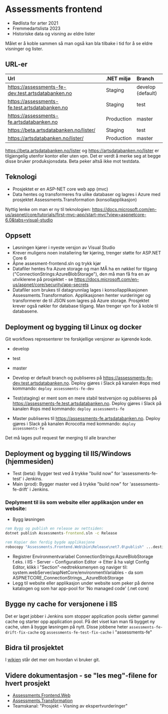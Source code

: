 # Assessments frontend

- Rødlista for arter 2021
- Fremmedartslista 2023
- Historiske data og visning av eldre lister

 Målet er å koble sammen så man også kan bla tilbake i tid for å se eldre visninger og lister.

## URL-er

| Url | .NET miljø | Branch
| :------------- | :------------- | :------------- |
| https://assessments-fe-dev.test.artsdatabanken.no | Staging | develop (default)
| https://assessments-fe.test.artsdatabanken.no | Staging | test
| https://assessments-fe.artsdatabanken.no | Production | master
| https://beta.artsdatabanken.no/lister/ | Staging | test
| https://artsdatabanken.no/lister/ | Production | master

https://beta.artsdatabanken.no/lister og  https://artsdatabanken.no/lister er tilgjengelig utenfor kontor eller uten vpn.
Det er verdt å merke seg at begge disse bruker produksjonsdata. Beta peker altså ikke mot testdata.

## Teknologi

- Prosjektet er en ASP-NET core web app (mvc)
- Data hentes og transformeres fra ulike databaser og lagres i Azure med prosjektet Assessments.Transformation (konsollapplikasjon)

Nyttig lenke om man er ny til teknologien: https://docs.microsoft.com/en-us/aspnet/core/tutorials/first-mvc-app/start-mvc?view=aspnetcore-6.0&tabs=visual-studio

## Oppsett

- Løsningen kjører i nyeste versjon av Visual Studio 
- Krever muligens noen installering før kjøring, trenger støtte for ASP.NET Core 6 
- Åpne assesment-frontend.sln og trykk kjør
- Datafiler hentes fra Azure storage og man MÅ ha en nøkkel for tilgang ("ConnectionStrings:AzureBlobStorage"), den må man få fra en av utviklerene på prosjektet - se https://docs.microsoft.com/en-us/aspnet/core/security/app-secrets
- Datafiler som brukes til datagrunnlag lages i konsollapplikasjonen Assessments.Transformation. Applikasjonen henter vurderinger og transformerer de til JSON som lagres på Azure storage. Prosjektet krever også nøkler for database tilgang. Man trenger vpn for å koble til databasene.

## Deployment og bygging til Linux og docker

Git workflows representerer tre forskjellige versjoner av kjørende kode.
- develop
- test
- master

- Develop er default branch og publiseres på https://assessments-fe-dev.test.artsdatabanken.no. Deploy gjøres i Slack på kanalen #ops med kommando: `deploy assessments-fe-dev`
- Test(staging) er ment som en mere stabil testversjon og publiseres på https://assessments-fe.test.artsdatabanken.no. Deploy gjøres i Slack på kanalen #ops med kommando: `deploy assessments-fe`
- Master publiseres til https://assessments-fe.artsdatabanken.no. Deploy gjøres i Slack på kanalen #crocotta med kommando: `deploy assessments-fe`

Det må lages pull request før merging til alle brancher

## Deployment og bygging til IIS/Windows (hjemmesiden)

- Test (beta): Bygger test ved å trykke "build now" for 'assessments-fe-test' i Jenkins.
- Main (prod): Bygger master ved å trykke "build now" for 'assessments-fe-drift' i Jenkins. 

### Deplyment til iis som website eller applikasjon under en website:

- Bygg løsningen
```cmd
rem Bygg og publish en release av nettsiden:
dotnet publish Assessments-frontend.sln -c Release

rem Kopier den ferdig bygde applikasjone 
robocopy "Assessments.Frontend.Web\bin\Release\net7.0\publish" ...destinasjon...
```
- Registrer Environmentvariabel ConnectionStrings:AzureBlobStorage f.eks. i IIS - Server - Configuration Editor -> Etter å ha valgt Config Editor, klikk i "Section"-nedtrekksmenyen og naviger til: system.webServer/aspNetCore/environmentVariables - da som ASPNETCORE_ConnectionStrings__AzureBlobStorage
- Legg til website eller applikasjon under website som peker på denne katalogen og som har app-pool for 'No managed code' (.net core)

## Bygge ny cache for versjonene i IIS

Det er laget jobber i Jenkins som stopper application pools sletter gammel cache og starter opp application pool. På det viset kan man få bygget ny cache, uten å bygge løsningen på nytt. Disse jobbene heter `assessments-fe-drift-fix-cache` og `assessments-fe-test-fix-cache` i "assessments-fe"

## Bidra til prosjektet
I [wikien](https://github.com/Artsdatabanken/assessments-frontend/wiki) står det mer om hvordan vi bruker git.

## Videre dokumentasjon - se "les meg"-filene for hvert prosjekt

- [Assessments.Frontend.Web](https://github.com/Artsdatabanken/assessments-frontend/blob/develop/Assessments.Frontend.Web/README.md)
- [Assessments.Transformation](https://github.com/Artsdatabanken/assessments-frontend/blob/develop/Assessments.Transformation/README.md)
- Teamskanal: "Prosjekt - Visning av ekspertvurderinger"
